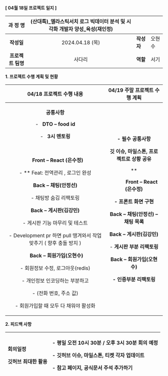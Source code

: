 ﻿**[ 04월 18일 프로젝트 일지 ]** 

|**과 정 명**|(산대특)\_엘라스틱서치 로그 빅데이터 분석 및 시각화 개발자 양성\_육성(재인정)|||
| :-: | :-: | :- | :- |
|**작성일**|2024\.04.18 (목)|**작성자**|오현수|
|**프로젝트 팀명**|사다리|**역할**|서기|

<a name="_heading=h.gjdgxs"></a>**1. 프로젝트 수행 계획 및 현황**

|**04/18 프로젝트 수행 내용**|**04/19 주말 프로젝트 수행 계획**|
| :-: | :-: |
|<p>**공통사항** </p><p>- ` `**DTO – food id** </p><p>- ` `**3시 멘토링** </p><p>&emsp;</p><p>&emsp;**Front – React (은수정)**</p><p>- ** Feat: 전역관리  , 로그인 완성 </p><p></p><p>**Back – 채팅(안정선)** </p><p>- 채팅방 숨김 리팩토링</p><p></p><p>**Back – 게시판(김강민)**</p><p>- 게시판 기능 마무리 및 테스트 </p><p>- Development pr 하면 pull 땡겨와서 작업 맞추기 ( 향후 충돌 방지 ) </p><p></p><p>` `**Back – 회원가입(오현수)**</p><p>- 회원정보 수정, 로그아웃(redis) </p><p>- 개인정보 인코딩하는 부분하고 </p><p>- (전화 번호, 주소 값) </p><p>- 회원가입할 때   모두 다 채워야 활성화 </p><p></p>|<p>**- 필수 공통사항** </p><p>**깃 이슈, 마일스톤, 프로젝트로 상황 공유**</p><p>**  </p><p>`      `**Front – React (은수정)**</p><p>**- 프론트 화면 구현**</p><p></p><p>**Back – 채팅(안정선) – 채팅 목록** </p><p></p><p>**Back – 게시판(김강민)**</p><p>- **게시판 부분 리팩토링** </p><p></p><p>**Back – 회원가입(오현수)**</p><p>**- 인증부분 리팩토링** </p>|

**2. 피드백 사항**

|<p>**회의일정**</p><p>**깃허브 최대한 활용**</p>|<p>**- 평일  오전 10시 30분 / 오후 3시 30분 회의 예정**</p><p>**- 깃허브 이슈, 마일스톤, 티켓 각자 업데이트** </p><p>**- 참고 페이지, 공식문서 주석 추가하기**</p>|
| :- | :- |

